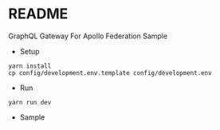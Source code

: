 # README
GraphQL Gateway For Apollo Federation Sample 


* Setup
```
yarn install
cp config/development.env.template config/development.env
```

* Run
```
yarn run dev
```

* Sample
```

```
